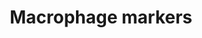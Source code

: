 ---
annotations:
- id: CL:0000235
  parent: native cell
  type: Cell Type Ontology
  value: macrophage
authors:
- Mkutmon
- Khanspers
- AlexanderPico
description: Overview of macrophage markers. Macrophages are cells within the tissues
  that originate from specific white blood cells called monocytes.   Based on [http://www.antibodybeyond.com/reviews/cell-markers/macrophage-marker.htm
  this list] and tissue-specific gene expression from [http://biogps.org/ GeneAtlas].  Proteins
  on this pathway have targeted assays available via the [https://assays.cancer.gov/available_assays?wp_id=WP4146
  CPTAC Assay Portal]
last-edited: 2019-10-19
ndex: 48b7486c-8b69-11eb-9e72-0ac135e8bacf
organisms:
- Homo sapiens
redirect_from:
- /index.php/Pathway:WP4146
- /instance/WP4146
revision: null
schema-jsonld:
- '@context': https://schema.org/
  '@id': https://wikipathways.github.io/pathways/WP4146.html
  '@type': Dataset
  creator:
    '@type': Organization
    name: WikiPathways
  description: Overview of macrophage markers. Macrophages are cells within the tissues
    that originate from specific white blood cells called monocytes.   Based on [http://www.antibodybeyond.com/reviews/cell-markers/macrophage-marker.htm
    this list] and tissue-specific gene expression from [http://biogps.org/ GeneAtlas].  Proteins
    on this pathway have targeted assays available via the [https://assays.cancer.gov/available_assays?wp_id=WP4146
    CPTAC Assay Portal]
  keywords:
  - CD14
  - CD163
  - CD68
  - CD74
  - CD83
  - CD86
  - Cd52
  - F3
  - LYZ
  - RAC2
  license: CC0
  name: Macrophage markers
seo: CreativeWork
title: Macrophage markers
wpid: WP4146
---